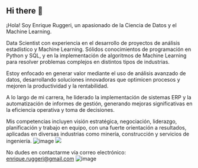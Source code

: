 ## Hi there 👋

¡Hola! Soy Enrique Ruggeri, un apasionado de la Ciencia de Datos y el Machine Learning.

Data Scientist con experiencia en el desarrollo de proyectos de análisis estadístico y Machine Learning. Sólidos conocimientos de programación en Python y SQL, y en la implementación de algoritmos de Machine Learning para resolver problemas complejos en distintos tipos de industrias.

Estoy enfocado en generar valor mediante el uso de análisis avanzado de datos, desarrollando soluciones innovadoras que optimicen procesos y mejoren la productividad y la rentabilidad.

A lo largo de mi carrera, he liderado la implementación de sistemas ERP y la automatización de informes de gestión, generando mejoras significativas en la eficiencia operativa y toma de decisiones.

Mis competencias incluyen visión estratégica, negociación, liderazgo, planificación y trabajo en equipo, con una fuerte orientación a resultados, aplicadas en diversas industrias como minería, construcción y servicios de ingeniería.
![image](https://github.com/user-attachments/assets/166e47a1-5e8e-4bf4-aec2-94790601975a)
[![](https://img.shields.io/badge/LinkedIn-0077B5?style=for-the-badge&logo=linkedin&logoColor=white)](https://www.linkedin.com/in/enrique-ruggeri/)

No dudes en contactarme vía correo electrónico: enrique.ruggeri@gmail.com
![image](https://github.com/enriqueruggeri/enriqueruggeri/assets/160076100/9aaecdba-490f-4f9a-b2e0-3a29961f2a91)
